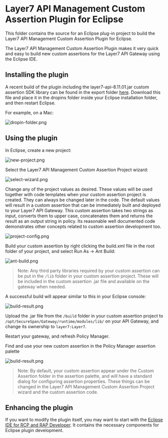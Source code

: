 # Layer7 API Management Custom Assertion Plugin for Eclipse
This folder contains the source for an Eclipse plug-in project to build the Layer7 API Management Custom Assertion Plugin for Eclipse.

The Layer7 API Management Custom Assertion Plugin makes it very quick and easy to build new custom assertions for the Layer7 API Gateway using the Eclipse IDE.

## Installing the plugin

A recent build of the plugin including the layer7-api-8.11.01.jar custom assertion SDK library can be found in the export folder [here](export/plugins/Layer7_APIM_CustomAssertionPlugin_4.0.0.0.jar). Download this file and place it in the dropins folder inside your Eclipse installation folder, and then restart Eclipse.

For example, on a Mac:

![dropin-folder.png](images/dropin-folder.png)

## Using the plugin

In Eclipse, create a new project:

![new-project.png](images/new-project.png)

Select the Layer7 API Management Custom Assertion Project wizard:

![select-wizard.png](images/select-wizard.png)

Change any of the project values as desired. These values will be used together with code templates when your custom assertion project is created. They can always be changed later in the code. The default values will result in a custom assertion that can be immediately built and deployed to your Layer7 API Gateway. This custom assertion takes two strings as input, converts them to upper case, concatenates them and returns the result as an output string in policy. Its reasonable well documented code demonstrates other concepts related to custom assertion development too.

![project-config.png](images/project-config.png)

Build your custom assertion by right clicking the build.xml file in the root folder of your project, and select Run As -> Ant Build:

![ant-build.png](images/ant-build.png)

> Note: Any third party libraries required by your custom assertion can be put in the `/lib` folder in your custom assertion project. These will be included in the custom assertion .jar file and available on the gateway when needed.

A successful build will appear similar to this in your Eclipse console:

![build-result.png](images/build-result.png)

Upload the .jar file from the `/build` folder in your custom assertion project to `/opt/SecureSpan/Gateway/runtime/modules/lib/` on your API Gateway, and change its ownership to `layer7:Layer7`.

Restart your gateway, and refresh Policy Manager.

Find and use your new custom assertion in the Policy Manager assertion palette

![build-result.png](images/policy-manager.png)

> Note: By default, your custom assertion appear under the Custom Assertion folder in the assertion palette, and will have a standard dialog for configuring assertion properties. These things can be changed in the Layer7 API Management Custom Assertion Project wizard and the custom assertion code.

## Enhancing the plugin

If you want to modify the plugin itself, you may want to start with the [Eclipse IDE for RCP and RAP Developer](https://www.eclipse.org/downloads/packages/release/2022-09/r/eclipse-ide-rcp-and-rap-developers). It contains the necessary components for Eclipse plugin development.

